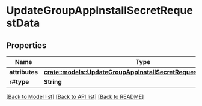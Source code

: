 # UpdateGroupAppInstallSecretRequestData

## Properties

Name | Type | Description | Notes
------------ | ------------- | ------------- | -------------
**attributes** | [**crate::models::UpdateGroupAppInstallSecretRequestDataAttributes**](updateGroupAppInstallSecret_request_data_attributes.md) |  | 
**r#type** | **String** |  | 

[[Back to Model list]](../README.md#documentation-for-models) [[Back to API list]](../README.md#documentation-for-api-endpoints) [[Back to README]](../README.md)


